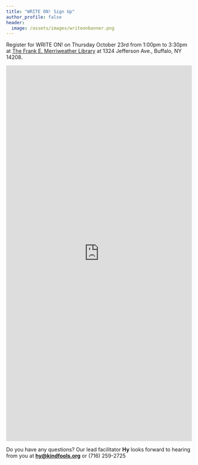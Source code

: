 ```yaml
---
title: "WRITE ON! Sign Up"
author_profile: false
header:
  image: /assets/images/writeonbanner.png
---
```


Register for WRITE ON! on Thursday October 23rd from 1:00pm to 3:30pm
at [The Frank E. Merriweather Library](
https://www.buffalolib.org/locations-hours/frank-e-merriweather-jr-branch)
at 1324 Jefferson Ave., Buffalo, NY 14208.

<iframe src="https://docs.google.com/forms/d/e/1FAIpQLSek_PrcGqo_f9EajHCTh6m_Bg7T76rrjXrG3EChmPoMTyvUvg/viewform?embedded=true&usp=pp_url&entry.1094639681=Thurs+Oct+23rd+at+1:00pm+at+Merriweather" width="100%" height="1020" frameborder="0" marginheight="0" marginwidth="0" onload = "window.parent.scrollTo(0,0)">Loading…</iframe>

Do you have any questions? Our lead facilitator **Hy** looks forward to hearing from you at **[hy@kindfools.org](mailto:hy@kindfools.org)** or (716) 259-2725
